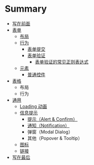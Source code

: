 # Summary

* [写在前面](README.md)
* [表单](chapter1.md)
    * [布局](布局.md)
    * [行为](行为.md)
        * [表单提交](form/biaodan_ti_jiao.md)
        * [表单验证](form/biao_dan_yan_zheng.md)
            * [表单验证的常见正则表达式](form/regular_experssions_.md)
    * [元素](form/yuan_su.md)
        * [普通控件](form/common_form_control.md)
* [表格](table.md)
    * 布局
    * 行为
* [通用](loading-动画.md)
    * [Loading 动画](common/loading_animation.md)
    * [信息提示](common/message_information_notification.md)
        * [提示（Alert & Confirm）](common/提示（alert--confirm）.md)
        * [通知（Notification）](common/通知（notification）.md)
        * 弹窗（Modal Dialog）
        * 其他（Popover & Tooltip）
    * [图标](common/icon.md)
    * [链接](links.md)
* [写在最后](xie_zai_zui_hou.md)

